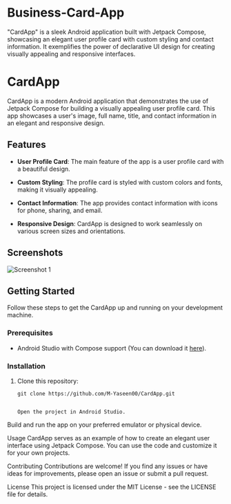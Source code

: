 # Business-Card-App
"CardApp" is a sleek Android application built with Jetpack Compose, showcasing an elegant user profile card with custom styling and contact information. It exemplifies the power of declarative UI design for creating visually appealing and responsive interfaces.
# CardApp

CardApp is a modern Android application that demonstrates the use of Jetpack Compose for building a visually appealing user profile card. This app showcases a user's image, full name, title, and contact information in an elegant and responsive design.

## Features

- **User Profile Card**: The main feature of the app is a user profile card with a beautiful design.

- **Custom Styling**: The profile card is styled with custom colors and fonts, making it visually appealing.

- **Contact Information**: The app provides contact information with icons for phone, sharing, and email.

- **Responsive Design**: CardApp is designed to work seamlessly on various screen sizes and orientations.

## Screenshots

![Screenshot 1](<img width="191" alt="card app" src="https://github.com/M-Yaseen00/Business-Card-App/assets/121223784/3319bb2b-64b1-4eee-a6cc-1746adaca436">
)

## Getting Started

Follow these steps to get the CardApp up and running on your development machine.

### Prerequisites

- Android Studio with Compose support (You can download it [here](https://developer.android.com/studio)).

### Installation

1. Clone this repository:
   ```shell
   git clone https://github.com/M-Yaseen00/CardApp.git


   Open the project in Android Studio.

Build and run the app on your preferred emulator or physical device.

Usage
CardApp serves as an example of how to create an elegant user interface using Jetpack Compose. You can use the code and customize it for your own projects.

Contributing
Contributions are welcome! If you find any issues or have ideas for improvements, please open an issue or submit a pull request.

License
This project is licensed under the MIT License - see the LICENSE file for details.
